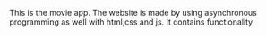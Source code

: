 This is the movie app.
The website is made by using asynchronous programming as well with html,css and js.
It contains functionality
